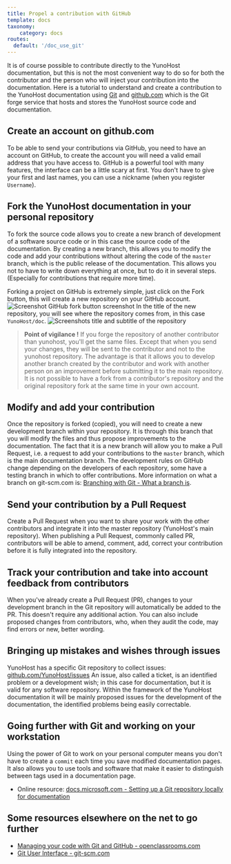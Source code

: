 ```yaml
---
title: Propel a contribution with GitHub
template: docs
taxonomy:
    category: docs
routes:
  default: '/doc_use_git'
---
```


It is of course possible to contribute directly to the YunoHost documentation, but this is not the most convenient way to do so for both the contributor and the person who will inject your contribution into the documentation. Here is a tutorial to understand and create a contribution to the YunoHost documentation using [Git](https://git-scm.com/) and [github.com](http://github.com/) which is the Git forge service that hosts and stores the YunoHost source code and documentation.

## Create an account on github.com

To be able to send your contributions via GitHub, you need to have an account on GitHub, to create the account you will need a valid email address that you have access to. GitHub is a powerful tool with many features, the interface can be a little scary at first.
You don't have to give your first and last names, you can use a nickname (when you register `Username`).

## Fork the YunoHost documentation in your personal repository

To fork the source code allows you to create a new branch of development of a software source code or in this case the source code of the documentation. By creating a new branch, this allows you to modify the code and add your contributions without altering the code of the `master` branch, which is the public release of the documentation. This allows you not to have to write down everything at once, but to do it in several steps. (Especially for contributions that require more time).

Forking a project on GitHub is extremely simple, just click on the Fork button, this will create a new repository on your GitHub account.
![Screenshot GitHub fork button screenshot](image://github_fork_button.png)
In the title of the new repository, you will see where the repository comes from, in this case `YunoHost/doc`.
![Screenshots title and subtitle of the repository](image://github_fork_title.png)

> **Point of vigilance !**
> If you forge the repository of another contributor than yunohost, you'll get the same files. Except that when you send your changes, they will be sent to the contributor and not to the yunohost repository. The advantage is that it allows you to develop another branch created by the contributor and work with another person on an improvement before submitting it to the main repository.
> It is not possible to have a fork from a contributor's repository and the original repository fork at the same time in your own account.

## Modify and add your contribution

Once the repository is forked (copied), you will need to create a new development branch within your repository. It is through this branch that you will modify the files and thus propose improvements to the documentation. The fact that it is a new branch will allow you to make a Pull Request, i.e. a request to add your contributions to the `master` branch, which is the main documentation branch. The development rules on GitHub change depending on the developers of each repository, some have a testing branch in which to offer contributions.
More information on what a branch on git-scm.com is: [Branching with Git - What a branch is](https://git-scm.com/book/fr/v1/Les-branches-avec-Git-Ce-qu-est-une-branche).

## Send your contribution by a Pull Request

Create a Pull Request when you want to share your work with the other contributors and integrate it into the master repository (YunoHost's main repository). When publishing a Pull Request, commonly called PR, contributors will be able to amend, comment, add, correct your contribution before it is fully integrated into the repository.

## Track your contribution and take into account feedback from contributors

When you've already create a Pull Request (PR), changes to your development branch in the Git repository will automatically be added to the PR. This doesn't require any additional action. You can also include proposed changes from contributors, who, when they audit the code, may find errors or new, better wording.

## Bringing up mistakes and wishes through issues

YunoHost has a specific Git repository to collect issues: [github.com/YunoHost/issues](https://github.com/YunoHost/issues)
An issue, also called a ticket, is an identified problem or a development wish; in this case for documentation, but it is valid for any software repository. Within the framework of the YunoHost documentation it will be mainly proposed issues for the development of the documentation, the identified problems being easily correctable.

## Going further with Git and working on your workstation

Using the power of Git to work on your personal computer means you don't have to create a `commit` each time you save modified documentation pages. It also allows you to use tools and software that make it easier to distinguish between tags used in a documentation page.

- Online resource: [docs.microsoft.com - Setting up a Git repository locally for documentation](https://docs.microsoft.com/fr-fr/contribute/get-started-setup-local)

## Some resources elsewhere on the net to go further

- [Managing your code with Git and GitHub - openclassrooms.com](https://openclassrooms.com/fr/courses/2342361-gerez-votre-code-avec-git-et-github)
- [Git User Interface - git-scm.com](https://git-scm.com/download/gui/linux)
